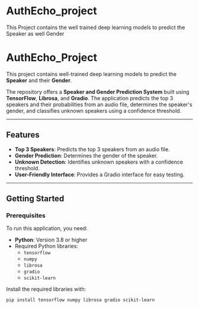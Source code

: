 # AuthEcho_project
This Project contains the well trained deep learning models to predict the Speaker as well Gender

# AuthEcho_Project

This project contains well-trained deep learning models to predict the **Speaker** and their **Gender**.

The repository offers a **Speaker and Gender Prediction System** built using **TensorFlow**, **Librosa**, and **Gradio**. The application predicts the top 3 speakers and their probabilities from an audio file, determines the speaker's gender, and classifies unknown speakers using a confidence threshold.

---

## Features

- **Top 3 Speakers**: Predicts the top 3 speakers from an audio file.
- **Gender Prediction**: Determines the gender of the speaker.
- **Unknown Detection**: Identifies unknown speakers with a confidence threshold.
- **User-Friendly Interface**: Provides a Gradio interface for easy testing.

---

## Getting Started

### Prerequisites

To run this application, you need:

- **Python**: Version 3.8 or higher
- Required Python libraries:
  - `tensorflow`
  - `numpy`
  - `librosa`
  - `gradio`
  - `scikit-learn`

Install the required libraries with:

```bash
pip install tensorflow numpy librosa gradio scikit-learn

